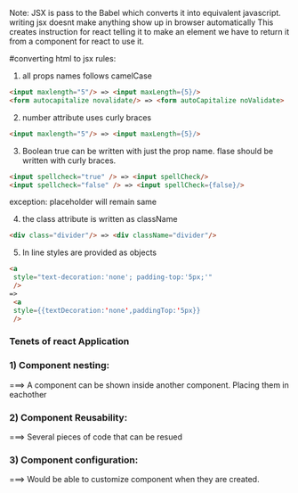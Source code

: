 Note: JSX is pass to the Babel which converts it into equivalent javascript.
writing jsx doesnt make anything show up in browser automatically
This creates instruction for react telling it to make an element
we have to return it from a component for react to use it.

#converting html to jsx rules:

1) all props names follows camelCase
```html
<input maxlength="5"/> => <input maxLength={5}/> 
<form autocapitalize novalidate/> => <form autoCapitalize noValidate>
```
 
2) number attribute uses curly braces
```html 
<input maxlength="5"/> => <input maxLength={5}/>
```

3) Boolean true can be written with just the prop name. flase should be written with curly braces.
```html 
<input spellcheck="true" /> => <input spellCheck/>
<input spellcheck="false" /> => <input spellCheck={false}/> 
```

exception: placeholder will remain same

4) the class attribute is written as className
```html 
<div class="divider"/> => <div className="divider"/>
```

5) In line styles are provided as objects
```html
<a
 style="text-decoration:'none'; padding-top:'5px;'"
 />
=>
 <a
 style={{textDecoration:'none',paddingTop:'5px}}
 /> 
```

### Tenets of react Application
### 1) Component nesting:
===> A component can be shown inside another component. Placing them in eachother
### 2) Component Reusability:
===> Several pieces of code that can be resued
### 3) Component configuration:
===> Would be able to customize component when they are created.
